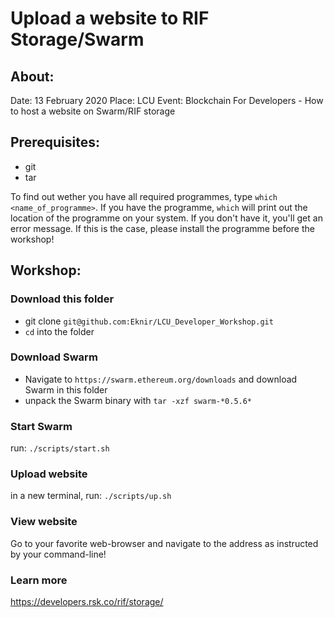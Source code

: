 # Upload a website to RIF Storage/Swarm

## About:
Date: 13 February 2020
Place: LCU
Event: Blockchain For Developers - How to host a website on Swarm/RIF storage

## Prerequisites:
* git
* tar

To find out wether you have all required programmes, type `which <name_of_programme>`. If you have the programme, `which` will print out the location of the programme on your system. If you don't have it, you'll get an error message. If this is the case, please install the programme before the workshop!

## Workshop:
### Download this folder
* git clone `git@github.com:Eknir/LCU_Developer_Workshop.git`
* `cd` into the folder

### Download Swarm
* Navigate to `https://swarm.ethereum.org/downloads`
and download Swarm in this folder
* unpack the Swarm binary with `tar -xzf swarm-*0.5.6*`

### Start Swarm
run: `./scripts/start.sh`

### Upload website
in a new terminal, run: `./scripts/up.sh`

### View website
Go to your favorite web-browser and navigate to the address as instructed by your command-line!

### Learn more
https://developers.rsk.co/rif/storage/